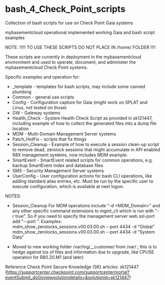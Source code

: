 # bash_4_Check_Point_scripts
Collection of bash scripts for use on Check Point Gaia systems

mybasementcloud operational implemented working Gaia and bash script examples

NOTE:  !!!!! TO USE THESE SCRIPTS DO NOT PLACE IN /home/<user> FOLDER !!!!

These scripts are currently in deployment in the mybasementcloud environment and used to operate, document, and administer the mybasementcloud Check Point systems.

Specific examples and operation for:
- _template - templates for bash scripts, may include some canned plumbing
- Common - general use scripts
- Config - Configuration capture for Gaia (might work on SPLAT and Linux, not tested on those)
- GW - Gateway systems
- Health_Check - System Health Check Script as provided in sk121447, including example of how to collect the generated files into a dump file location
- MDM - Multi-Domain Management Server systems
- Patch_HotFix - scripts that fix things
- Session_Cleanup - Example of how to execute a session clean-up script to remove dead, zerolock sessions that might accumulate in API enabled R8X management systems, now includes MDM example.
- SmartEvent - SmartEvent related scripts for common operations, e.g. backup SmartEvent index and database files
- SMS - Security Management Server systems
- UserConfig - User configuration actions for bash CLI operations, like adding standard alias entries, etc.  Must be run by the specific user to execute configuration, which is available at next logon.

NOTES:
- Session_Cleanup 
  For MDM operations include "-d <MDM_Domain>" and any other specific command extensions to mgmt_cli which is run with "-r true".  So if you need to specify the management server web ssl-port add "--port <port>".
  Examples:  
    mdm_show_zerolocks_sessions.v00.03.00.sh --port 4434 -d "Global"
    mdm_show_zerolocks_sessions.v00.03.00.sh --port 4434 -d "System Data"

- Moved to new working folder /var/log/__customer/ from /var/ ; this is to hedge against los of files and information due to upgrade, like CPUSE operation for R80.20.M1 (and later)


Reference Check Point Secure Knowledge (SK) articles:
sk121447 (https://supportcenter.checkpoint.com/supportcenter/portal?eventSubmit_doGoviewsolutiondetails=&solutionid=sk121447)
